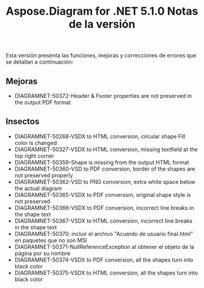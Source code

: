 ﻿---
title: Aspose.Diagram for .NET 5.1.0 Notas de la versión
type: docs
weight: 90
url: /es/net/aspose-diagram-for-net-5-1-0-release-notes/
---
Esta versión presenta las funciones, mejoras y correcciones de errores que se detallan a continuación:
## **Mejoras**
- DIAGRAMNET-50372-Header & Footer properties are not preserved in the output PDF format
## **Insectos**
- DIAGRAMNET-50268-VSDX to HTML conversion, circular shape Fill color is changed
- DIAGRAMNET-50327-VSDX to HTML conversion, missing textfield at the top right corner
- DIAGRAMNET-50359-Shape is missing from the output HTML format
- DIAGRAMNET-50360-VSD to PDF conversion, border of the shapes are not preserved properly
- DIAGRAMNET-50362-VSD to PNG conversion, extra white space below the actual diagram
- DIAGRAMNET-50365-VSDX to PDF conversion, original shape style is not preserved
- DIAGRAMNET-50366-VSDX to PDF conversion, incorrect line breaks in the shape text
- DIAGRAMNET-50367-VSDX to HTML conversion, incorrect line breaks in the shape text
- DIAGRAMNET-50370: incluir el archivo "Acuerdo de usuario final.html" en paquetes que no son MSI
- DIAGRAMNET-50371-NullReferenceException al obtener el objeto de la página por su nombre
- DIAGRAMNET-50374-VSDX to PDF conversion, all the shapes turn into black color
- DIAGRAMNET-50375-VSDX to HTML conversion, all the shapes turn into black color
